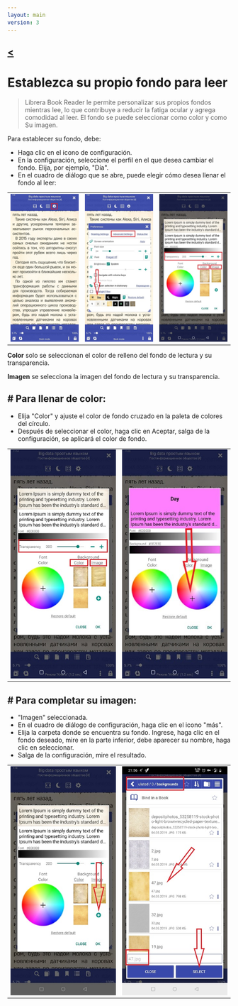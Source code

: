 ```yaml
---
layout: main
version: 3
---
```

[<](/wiki/faq)
---

# Establezca su propio fondo para leer
> Librera Book Reader le permite personalizar sus propios fondos mientras lee, lo que contribuye a reducir la fatiga ocular y agrega comodidad al leer. El fondo se puede seleccionar como color y como Su imagen.

Para establecer su fondo, debe:

* Haga clic en el icono de configuración.
* En la configuración, seleccione el perfil en el que desea cambiar el fondo. Elija, por ejemplo, &quot;Día&quot;.
* En el cuadro de diálogo que se abre, puede elegir cómo desea llenar el fondo al leer:

||||
|-|-|-|
|![](1.jpg)|![](2.jpg)|![](3.jpg)|


**Color** solo se seleccionan el color de relleno del fondo de lectura y su transparencia.

**Imagen** se selecciona la imagen del fondo de lectura y su transparencia.

## # Para llenar de color:
* Elija &quot;Color&quot; y ajuste el color de fondo cruzado en la paleta de colores del círculo.
* Después de seleccionar el color, haga clic en Aceptar, salga de la configuración, se aplicará el color de fondo.

|||
|-|-|
|![](3.jpg)|![](5.jpg)|



## # Para completar su imagen:
* &quot;Imagen&quot; seleccionada.
* En el cuadro de diálogo de configuración, haga clic en el icono &quot;más&quot;.
* Elija la carpeta donde se encuentra su fondo. Ingrese, haga clic en el fondo deseado, mire en la parte inferior, debe aparecer su nombre, haga clic en seleccionar.
* Salga de la configuración, mire el resultado.

|||
|-|-|
|![](7.jpg)|![](4.jpg)|



